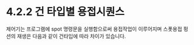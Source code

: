 ﻿# 4.2.2 건 타입별 용접시퀀스

제어기는 프로그램에 spot 명령문을 실행함으로써 용접작업이 이루어지며 스폿용접 펑션의 재생은 다음과 같이 건타입에 따라 차이가 있습니다.
